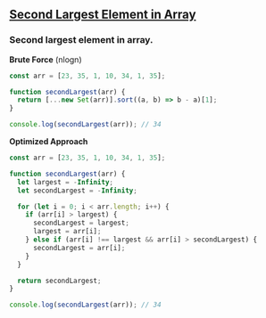 ## [Second Largest Element in Array](#secondLargestElementInArray)

### <a id="secondLargestElementInArray"></a> Second largest element in array.

**Brute Force** (nlogn)

```javascript
const arr = [23, 35, 1, 10, 34, 1, 35];

function secondLargest(arr) {
  return [...new Set(arr)].sort((a, b) => b - a)[1];
}

console.log(secondLargest(arr)); // 34
```

**Optimized Approach**

```javascript
const arr = [23, 35, 1, 10, 34, 1, 35];

function secondLargest(arr) {
  let largest = -Infinity;
  let secondLargest = -Infinity;

  for (let i = 0; i < arr.length; i++) {
    if (arr[i] > largest) {
      secondLargest = largest;
      largest = arr[i];
    } else if (arr[i] !== largest && arr[i] > secondLargest) {
      secondLargest = arr[i];
    }
  }

  return secondLargest;
}

console.log(secondLargest(arr)); // 34
```
